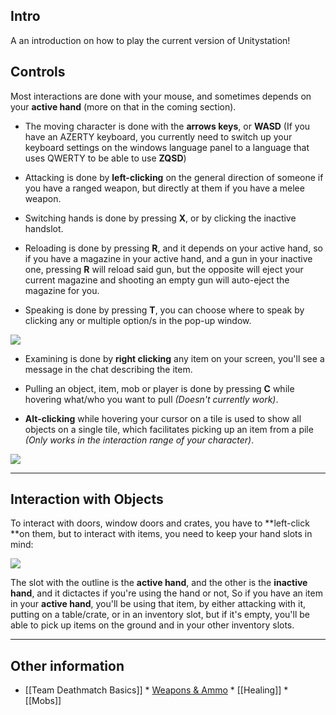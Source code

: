 ## Intro
A an introduction on how to play the current version of Unitystation!

## Controls
Most interactions are done with your mouse, and sometimes depends on your **active hand** (more on that in the coming section).

* The moving character is done with the **arrows keys**, or **WASD** (If you have an AZERTY keyboard, you currently need to switch up your keyboard settings on the windows language panel to a language that uses QWERTY to be able to use **ZQSD**)

* Attacking is done by **left-clicking** on the general direction of someone if you have a ranged weapon, but directly at them if you have a melee weapon.

* Switching hands is done by pressing **X**, or by clicking the inactive handslot.

* Reloading is done by pressing **R**, and it depends on your active hand, so if you have a magazine in your active hand, and a gun in your inactive one, pressing **R** will reload said gun, but the opposite will eject your current magazine and shooting an empty gun will auto-eject the magazine for you.

* Speaking is done by pressing **T**, you can choose where to speak by clicking any or multiple option/s in the pop-up window.

![](https://cdn.discordapp.com/attachments/396639864214257676/402182472034418698/unknown.png)

* Examining is done by **right clicking** any item on your screen, you'll see a message in the chat describing the item. 

* Pulling an object, item, mob or player is done by pressing **C** while hovering what/who you want to pull _(Doesn't currently work)_.

* **Alt-clicking** while hovering your cursor on a tile is used to show all objects on a single tile, which facilitates picking up an item from a pile _(Only works in the interaction range of your character)_.

![](https://cdn.discordapp.com/attachments/396639864214257676/402183607642357774/unknown.png)

***

## Interaction with Objects
To interact with doors, window doors and crates, you have to **left-click **on them, but to interact with items, you need to keep your hand slots in mind:

![](https://cdn.discordapp.com/attachments/396639864214257676/402175481216237570/unknown.png)

The slot with the outline is the **active hand**, and the other is the **inactive hand**, and it dictactes if you're using the hand or not, 
So if you have an item in your **active hand**, you'll be using that item, by either attacking with it, putting on a table/crate, or in an inventory slot, but if it's empty, you'll be able to pick up items on the ground and in your other inventory slots.

***

## Other information

   * [[Team Deathmatch Basics]]
    * [Weapons & Ammo](https://github.com/unitystation/unitystation/wiki/Weapons-&-Ammo)
    * [[Healing]]
    * [[Mobs]]



